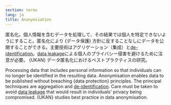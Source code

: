 ```yaml
---
section: terms
lang: ja
title: Anonymisation
---
```


匿名化。個人情報を含むデータを処理して、その結果では個人を特定できないようにすること。匿名化により {データ保護} 方針に反することなしにデータを公開することができる。主要技術はアグリゲーション（集成）と[de-identification](/glossary/ja/terms/de-identification/)。[data leakage](/glossary/ja/terms/data-leakage/)による個人のプライバシー侵害を避けるために注意が必要。 {UKAN} データ匿名化におけるベストプラクティスの研究。

Processing data that includes personal information so that individuals can no longer be identified in the resulting data. Anonymisation enables data to be published without breaching {data protection} principles. The principal techniques are aggregation and [de-identification](/glossary/en/terms/de-identification/). Care must be taken to avoid [data leakage](/glossary/en/terms/data-leakage/) that would result in individuals' privacy being compromised. {UKAN} studies best practice in data anonymisation.
